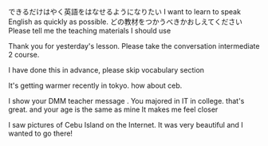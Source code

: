 できるだけはやく英語をはなせるようになりたい
I want to learn to speak English as quickly as possible.
どの教材をつかうべきかおしえてください
Please tell me the teaching materials I should use

Thank you for yesterday's lesson.
Please take the conversation intermediate 2 course.

I have done this in advance, please skip vocabulary section 


It's getting warmer recently in tokyo.
how about ceb.


I show your DMM teacher message .
You majored in IT in college.
that's great.
and your age is the same as mine
It makes me feel closer

I saw pictures of Cebu Island on the Internet.
It was very beautiful and I wanted to go there!
